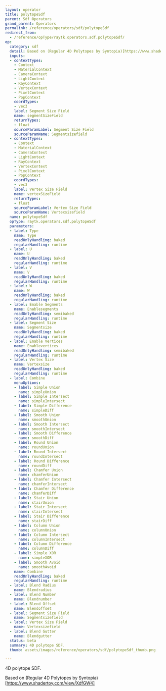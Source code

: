 ```yaml
---
layout: operator
title: polytopeSdf
parent: Sdf Operators
grand_parent: Operators
permalink: /reference/operators/sdf/polytopeSdf
redirect_from:
  - /reference/opType/raytk.operators.sdf.polytopeSdf/
op:
  category: sdf
  detail: Based on (Regular 4D Polytopes by Syntopia)[https://www.shadertoy.com/view/XdfGW4]
  inputs:
  - contextTypes:
    - Context
    - MaterialContext
    - CameraContext
    - LightContext
    - RayContext
    - VertexContext
    - PixelContext
    - PopContext
    coordTypes:
    - vec3
    label: Segment Size Field
    name: segmentSizeField
    returnTypes:
    - float
    sourceParamLabel: Segment Size Field
    sourceParamName: Segmentsizefield
  - contextTypes:
    - Context
    - MaterialContext
    - CameraContext
    - LightContext
    - RayContext
    - VertexContext
    - PixelContext
    - PopContext
    coordTypes:
    - vec3
    label: Vertex Size Field
    name: vertexSizeField
    returnTypes:
    - float
    sourceParamLabel: Vertex Size Field
    sourceParamName: Vertexsizefield
  name: polytopeSdf
  opType: raytk.operators.sdf.polytopeSdf
  parameters:
  - label: Type
    name: Type
    readOnlyHandling: baked
    regularHandling: runtime
  - label: U
    name: U
    readOnlyHandling: baked
    regularHandling: runtime
  - label: V
    name: V
    readOnlyHandling: baked
    regularHandling: runtime
  - label: W
    name: W
    readOnlyHandling: baked
    regularHandling: runtime
  - label: Enable Segments
    name: Enablesegments
    readOnlyHandling: semibaked
    regularHandling: runtime
  - label: Segment Size
    name: Segmentsize
    readOnlyHandling: baked
    regularHandling: runtime
  - label: Enable Vertices
    name: Enablevertices
    readOnlyHandling: semibaked
    regularHandling: runtime
  - label: Vertex Size
    name: Vertexsize
    readOnlyHandling: baked
    regularHandling: runtime
  - label: Combine
    menuOptions:
    - label: Simple Union
      name: simpleUnion
    - label: Simple Intersect
      name: simpleIntersect
    - label: Simple Difference
      name: simpleDiff
    - label: Smooth Union
      name: smoothUnion
    - label: Smooth Intersect
      name: smoothIntersect
    - label: Smooth Difference
      name: smoothDiff
    - label: Round Union
      name: roundUnion
    - label: Round Intersect
      name: roundIntersect
    - label: Round Difference
      name: roundDiff
    - label: Chamfer Union
      name: chamferUnion
    - label: Chamfer Intersect
      name: chamferIntersect
    - label: Chamfer Difference
      name: chamferDiff
    - label: Stair Union
      name: stairUnion
    - label: Stair Intersect
      name: stairIntersect
    - label: Stair Difference
      name: stairDiff
    - label: Column Union
      name: columnUnion
    - label: Column Intersect
      name: columnIntersect
    - label: Column Difference
      name: columnDiff
    - label: Simple XOR
      name: simpleXOR
    - label: Smooth Avoid
      name: smoothAvoid
    name: Combine
    readOnlyHandling: baked
    regularHandling: runtime
  - label: Blend Radius
    name: Blendradius
  - label: Blend Number
    name: Blendnumber
  - label: Blend Offset
    name: Blendoffset
  - label: Segment Size Field
    name: Segmentsizefield
  - label: Vertex Size Field
    name: Vertexsizefield
  - label: Blend Gutter
    name: Blendgutter
  status: beta
  summary: 4D polytope SDF.
  thumb: assets/images/reference/operators/sdf/polytopeSdf_thumb.png

---
```



4D polytope SDF.

Based on (Regular 4D Polytopes by Syntopia)[https://www.shadertoy.com/view/XdfGW4]